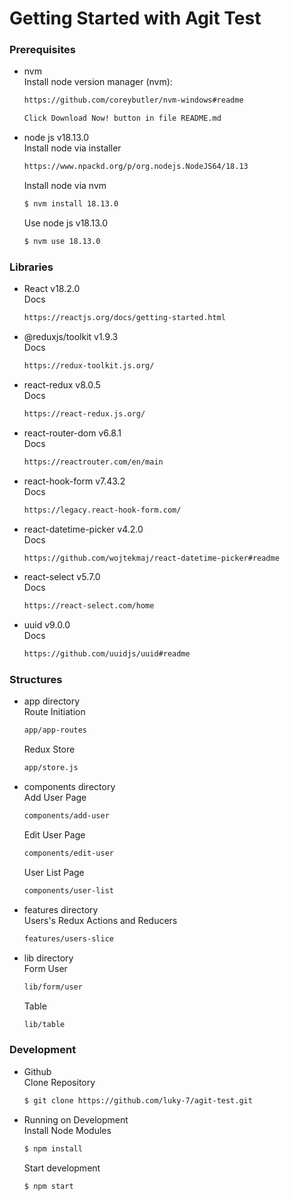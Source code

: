 # Getting Started with Agit Test
 
### Prerequisites
* nvm <br />
  Install node version manager (nvm):
  ```sh
  https://github.com/coreybutler/nvm-windows#readme
  ```
  
  ```sh
  Click Download Now! button in file README.md
  ```
  
* node js v18.13.0 <br />
  Install node via installer
  ```sh
  https://www.npackd.org/p/org.nodejs.NodeJS64/18.13
  ```
  
  Install node via nvm
  ```sh
  $ nvm install 18.13.0
  ```
  
  Use node js v18.13.0
  ```sh
  $ nvm use 18.13.0
  ```
  
### Libraries
* React v18.2.0 <br />
  Docs
  ```sh
  https://reactjs.org/docs/getting-started.html
  ```
 
* @reduxjs/toolkit v1.9.3 <br />
  Docs
  ```sh
  https://redux-toolkit.js.org/
  ```

* react-redux v8.0.5 <br />
  Docs
  ```sh
  https://react-redux.js.org/
  ```

* react-router-dom v6.8.1 <br />
  Docs
  ```sh
  https://reactrouter.com/en/main
  ```

* react-hook-form v7.43.2 <br />
  Docs
  ```sh
  https://legacy.react-hook-form.com/
  ```
  
 * react-datetime-picker v4.2.0 <br />
   Docs
   ```sh
   https://github.com/wojtekmaj/react-datetime-picker#readme
   ```
  
 * react-select v5.7.0 <br />
   Docs
   ```sh
   https://react-select.com/home
   ```
  
 * uuid v9.0.0 <br />
   Docs
   ```sh
   https://github.com/uuidjs/uuid#readme
   ```
  
### Structures
* app directory <br />
 Route Initiation
  ```sh
  app/app-routes
  ```
  
  Redux Store
  ```sh
  app/store.js
  ```
 
* components directory <br />
  Add User Page
  ```sh
  components/add-user
  ```
  
  Edit User Page
  ```sh
  components/edit-user
  ```
  
  User List Page
  ```sh
  components/user-list
  ```
  
* features directory <br />
  Users's Redux Actions and Reducers
  ```sh
  features/users-slice
  ```
  
* lib directory <br />
  Form User
  ```sh
  lib/form/user
  ```
  
  Table
  ```sh
  lib/table
  ```
  
### Development
* Github <br />
  Clone Repository
  ```sh
  $ git clone https://github.com/luky-7/agit-test.git
  ```
 
* Running on Development <br />
  Install Node Modules
  ```sh
  $ npm install
  ```
  
  Start development
  ```sh
  $ npm start
  ```

